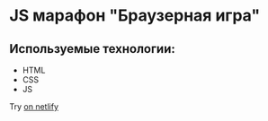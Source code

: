 # JS марафон "Браузерная игра"

## Используемые технологии:
* HTML
* CSS
* JS

Try [on netlify](https://mortalbyoleg.netlify.app/)
